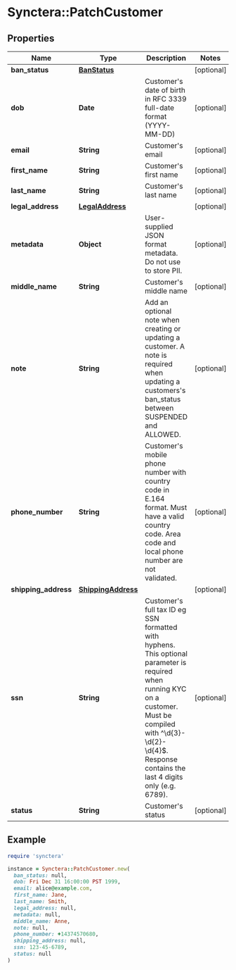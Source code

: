 # Synctera::PatchCustomer

## Properties

| Name | Type | Description | Notes |
| ---- | ---- | ----------- | ----- |
| **ban_status** | [**BanStatus**](BanStatus.md) |  | [optional] |
| **dob** | **Date** | Customer&#39;s date of birth in RFC 3339 full-date format (YYYY-MM-DD) | [optional] |
| **email** | **String** | Customer&#39;s email | [optional] |
| **first_name** | **String** | Customer&#39;s first name | [optional] |
| **last_name** | **String** | Customer&#39;s last name | [optional] |
| **legal_address** | [**LegalAddress**](LegalAddress.md) |  | [optional] |
| **metadata** | **Object** | User-supplied JSON format metadata. Do not use to store PII. | [optional] |
| **middle_name** | **String** | Customer&#39;s middle name | [optional] |
| **note** | **String** | Add an optional note when creating or updating a customer. A note is required when updating a customers&#39;s ban_status between SUSPENDED and ALLOWED. | [optional] |
| **phone_number** | **String** | Customer&#39;s mobile phone number with country code in E.164 format. Must have a valid country code. Area code and local phone number are not validated. | [optional] |
| **shipping_address** | [**ShippingAddress**](ShippingAddress.md) |  | [optional] |
| **ssn** | **String** | Customer&#39;s full tax ID eg SSN formatted with hyphens. This optional parameter is required when running KYC on a customer. Must be compiled with ^\\d{3}-\\d{2}-\\d{4}$. Response contains the last 4 digits only (e.g. 6789). | [optional] |
| **status** | **String** | Customer&#39;s status | [optional] |

## Example

```ruby
require 'synctera'

instance = Synctera::PatchCustomer.new(
  ban_status: null,
  dob: Fri Dec 31 16:00:00 PST 1999,
  email: alice@example.com,
  first_name: Jane,
  last_name: Smith,
  legal_address: null,
  metadata: null,
  middle_name: Anne,
  note: null,
  phone_number: +14374570680,
  shipping_address: null,
  ssn: 123-45-6789,
  status: null
)
```

